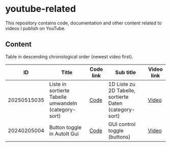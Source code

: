 # youtube-related

This repository contains code, documentation and other content related to videos I publish on YouTube.

## Content

Table in descending chronological order (newest video first).

| ID          | Title                                                | Code link                                  | Sub title                                               | Video link                            |
| ---         | ---                                                  | ---                                        | ---                                                     | ---                                   |
| 20250515035 | Liste in sortierte Tabelle umwandeln (category-sort) | [Code](./content/20250515035/src/main.au3) | 1D Liste zu 2D Tabelle, sortierte Daten (category-sort) | [Video](https://youtu.be/KkmF1Zr1iKs) |
| 20240205004 | Button toggle in AutoIt Gui                          | [Code](./content/20240205004/src/main.au3) | GUI control toggle (buttons)                            | [Video](https://youtu.be/AvA36Q8rb1I) |
